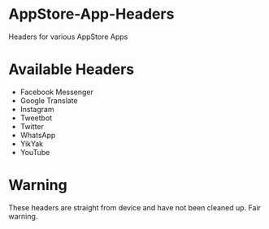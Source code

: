 # AppStore-App-Headers
Headers for various AppStore Apps

# Available Headers
- Facebook Messenger
- Google Translate
- Instagram
- Tweetbot
- Twitter
- WhatsApp
- YikYak
- YouTube

# Warning
These headers are straight from device and have not been cleaned up. Fair warning.
